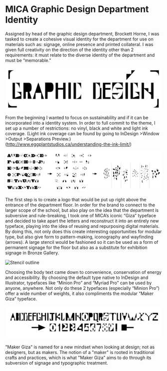 # MICA Graphic Design Department Identity

Assigned by head of the graphic design department, Brockett Horne, I was tasked to create a cohesive visual identity for the department for use on materials such as: signage, online presence and printed collateral. I was given full creativity on the direction of the identity other than 2 requirements: it must relate to the diverse identity of the department and must be “memorable.” 

![Main signage](MakerGiza_GraphicDesign_Signage.png)

From the beginning I wanted to focus on sustainability and if it can be incorporated into a identity system. In order to full commit to the theme, I set up a number of restrictions: no vinyl, black and white and light ink coverage. (Light ink coverage can be found by going to InDesign >Window >Output >Separations Preview.) (http://www.eggplantstudios.ca/understanding-the-ink-limit/)

![Deconstruction of "Giza" typeface](Deconstruction_0.png)

The first step is to create a logo that would be put up right above the entrance of the department floor. In order for the brand to connect to the larger scope of the school, but also play on the idea that the department is subversive and rule-breaking, I took one of MICA’s iconic “Giza” typeface and decided to take apart the letters and reconstruct it into an entirely new typeface, playing into the idea of reusing and repurposing digital materials. By doing this, not only does this create interesting opportunities for modular type, but also give form to pattern-making, iconography and wayfinding (arrows). A large stencil would be fashioned so it can be used as a form of permanent signage for the floor but also as a substitute for exhibition signage in Bronze Gallery. 

![Stencil outline](MakerGiza_StencilOutline.png)

Choosing the body text came down to convenience, conservation of energy and accessibility. By choosing the default type native to InDesign and Illustrator, typefaces like “Minion Pro” and “Myriad Pro” can be used by anyone, anywhere. Not only do these 2 typefaces (especially “Minion Pro”) offer a wide number of weights, it also compliments the modular “Maker Giza” typeface.

![Alphabet](MakerGiza_Alphabet.png)

"Maker Giza" is named for a new mindset when looking at design; not as designers, but as makers. The notion of a "maker" is rooted in traditional crafts and practices, which is what "Maker Giza" aims to do through its subversion of signage and typographic treatment. 





